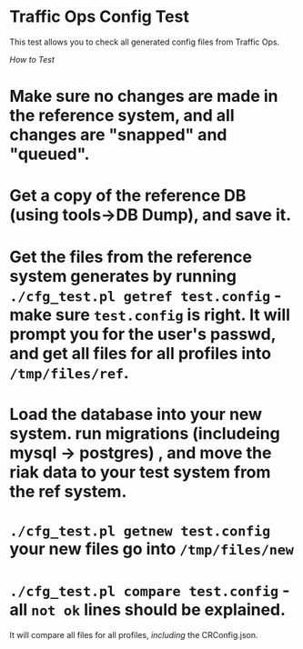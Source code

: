 # Traffic Ops Config Test

This test allows you to check all generated config files from Traffic Ops. 

*How to Test*

# Make sure no changes are made in the reference system, and all changes are "snapped" and "queued".
# Get a copy of the reference DB (using tools->DB Dump), and save it. 
# Get the files from the reference system generates by running `./cfg_test.pl getref test.config` - make sure `test.config` is right. It will prompt you for the user's passwd, and get all files for all profiles into `/tmp/files/ref`.
# Load the database into your new system. run migrations (includeing mysql -> postgres) , and move the riak data to your test system from the ref system. 
# `./cfg_test.pl getnew test.config` your new files go into `/tmp/files/new`
# `./cfg_test.pl compare test.config` - all `not ok` lines should be explained.

It will compare all files for all profiles, _including_ the CRConfig.json. 

